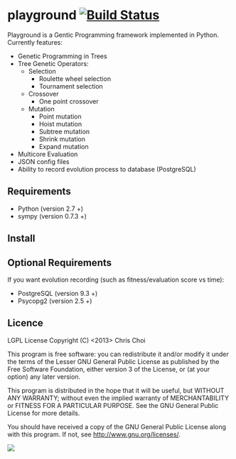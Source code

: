# playground [![Build Status](https://travis-ci.org/chutsu/playground.png)][1]
Playground is a Gentic Programming framework implemented in Python. Currently
features:

- Genetic Programming in Trees
- Tree Genetic Operators:
    - Selection
        - Roulette wheel selection
        - Tournament selection
    - Crossover
        - One point crossover
    - Mutation
        - Point mutation
        - Hoist mutation
        - Subtree mutation
        - Shrink mutation
        - Expand mutation
- Multicore Evaluation
- JSON config files
- Ability to record evolution process to database (PostgreSQL)


## Requirements

- Python (version 2.7 +)
- sympy (version 0.7.3 +)

## Install


## Optional Requirements

If you want evolution recording (such as fitness/evaluation score vs time):

- PostgreSQL (version 9.3 +)
- Psycopg2 (version 2.5 +)


## Licence
LGPL License
Copyright (C) <2013> Chris Choi

This program is free software: you can redistribute it and/or modify it under
the terms of the Lesser GNU General Public License as published by the Free
Software Foundation, either version 3 of the License, or (at your option) any
later version.

This program is distributed in the hope that it will be useful, but WITHOUT ANY
WARRANTY; without even the implied warranty of MERCHANTABILITY or FITNESS FOR A
PARTICULAR PURPOSE.  See the GNU General Public License for more details.

You should have received a copy of the GNU General Public License along with
this program.  If not, see <http://www.gnu.org/licenses/>.

[![](https://d2weczhvl823v0.cloudfront.net/chutsu/playground/trend.png)][2]

[1]: https://travis-ci.org/chutsu/playground
[2]: https://bitdeli.com/free
